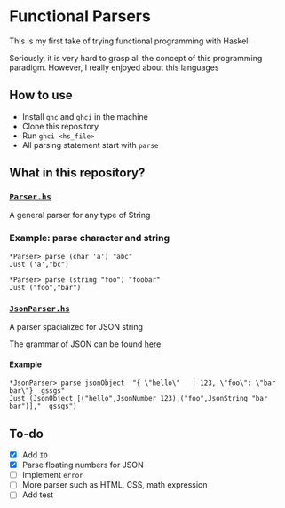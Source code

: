 # Functional Parsers

This is my first take of trying functional programming with Haskell

Seriously, it is very hard to grasp all the concept of this programming paradigm. However, I really enjoyed about this languages

## How to use

- Install `ghc` and `ghci` in the machine
- Clone this repository
- Run `ghci <hs_file>`
- All parsing statement start with `parse`

## What in this repository?

### [`Parser.hs`](Parser.hs)

A general parser for any type of String

### Example: parse character and string

```ghci
*Parser> parse (char 'a') "abc"
Just ('a',"bc")

*Parser> parse (string "foo") "foobar"
Just ("foo","bar")
```

### [`JsonParser.hs`](JsonParser.hs)

A parser spacialized for JSON string

The grammar of JSON can be found [here](https://www.json.org/json-en.html)

#### Example

```ghci
*JsonParser> parse jsonObject  "{ \"hello\"   : 123, \"foo\": \"bar bar\"}  gssgs"
Just (JsonObject [("hello",JsonNumber 123),("foo",JsonString "bar bar")],"  gssgs")
```

## To-do

- [x] Add `IO`
- [x] Parse floating numbers for JSON
- [ ] Implement `error`
- [ ] More parser such as HTML, CSS, math expression
- [ ] Add test
